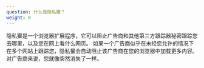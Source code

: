 ```yaml
---
question: 什么是隐私獾？
weight: 0
---
```


隐私獾是一个浏览器扩展程序，它可以阻止广告商和其他第三方跟踪器秘密跟踪您去哪里，以及您在网上看什么网页。 如果一个广告商似乎在未经您允许的情况下在多个网站上跟踪您，隐私獾会自动阻止该广告商在您的浏览器中加载更多内容。 对广告商来说，您就像突然消失了一样。
